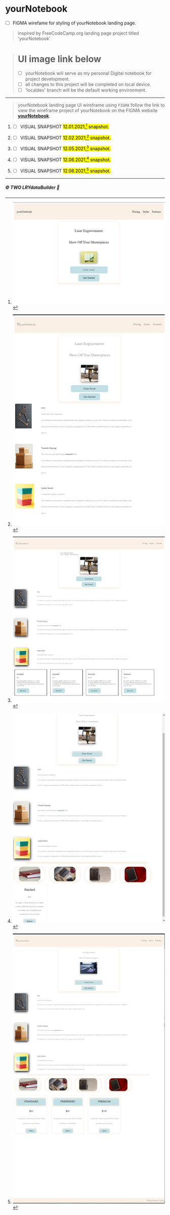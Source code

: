 # yourNotebook

- [ ] FIGMA wirefame for styling of yourNotebook landing page.
>inspired by FreeCodeCamp.org landing page project titled 'yourNotebook'


> # UI image link below
> 
> - [ ] yourNotebook will serve as my personal Digital notebook for project development.
> - [ ] all changes to this project will be completed on local device.
> - [ ] 'localdev' branch will be the default working environment. 

---

>yourNotebook landing page UI wireframe using <code>FIGMA</code>
>follow the link to view the wireframe project of yourNotebook on the FIGMA website **[yourNotebook](https://www.figma.com/file/sjeVJUSRqkolQCd6mrtYJP/yourNotebook?node-id=0%3A1)**.

1. - [ ] VISUAL SNAPSHOT <mark>12.01.2021,[^1] snapshot.</mark> 
[^1]: ![yourNotebook](https://github.com/TWOdunlami/yourNotebook/blob/localdev/images/snapshot12012021.png)
2. - [ ] VISUAL SNAPSHOT <mark>12.02.2021,[^2] snapshot.</mark> 
[^2]: ![yourNotebook](https://github.com/TWOdunlami/yourNotebook/blob/localdev/images/snapshot12022021.png)
3. - [ ] VISUAL SNAPSHOT <mark>12.05.2021,[^3] snapshot.</mark> 
[^3]: ![yourNotebook](https://github.com/TWOdunlami/yourNotebook/blob/localdev/images/snapshot12052021.png)
4. - [ ] VISUAL SNAPSHOT <mark>12.06.2021,[^4] snapshot.</mark> 
[^4]: ![yourNotebook](https://github.com/TWOdunlami/yourNotebook/blob/localdev/images/snapshot12062021.png)
5. - [ ] VISUAL SNAPSHOT <mark>12.06.2021,[^5] snapshot.</mark> 
[^5]: ![yourNotebook](https://github.com/TWOdunlami/yourNotebook/blob/localdev/images/snapshot12062021-2.png)
---
##### ©️ TWO LRYdataBuilder 🤖
